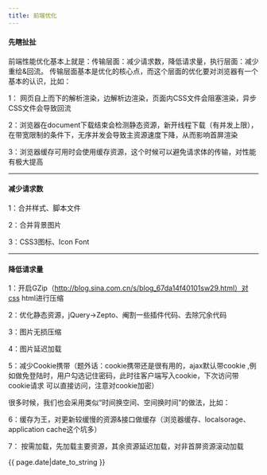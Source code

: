 ```yaml
---
title: 前端优化
---
```


#### 先瞎扯扯
前端性能优化基本上就是：传输层面：减少请求数，降低请求量，执行层面：减少重绘&回流。
传输层面基本是优化的核心点，而这个层面的优化要对浏览器有一个基本的认识，比如：

1： 网页自上而下的解析渲染，边解析边渲染，页面内CSS文件会阻塞渲染，异步CSS文件会导致回流

2：浏览器在document下载结束会检测静态资源，新开线程下载（有并发上限），在带宽限制的条件下，无序并发会导致主资源速度下降，从而影响首屏渲染

3：浏览器缓存可用时会使用缓存资源，这个时候可以避免请求体的传输，对性能有极大提高

----------------------------------

#### 减少请求数
1：合并样式、脚本文件

2：合并背景图片

3：CSS3图标、Icon Font

----------------------------------

#### 降低请求量
1：开启GZip（http://blog.sina.com.cn/s/blog_67da14f40101sw29.html）对css html进行压缩

2：优化静态资源，jQuery->Zepto、阉割一些插件代码、去除冗余代码

3：图片无损压缩

4：图片延迟加载

5：减少Cookie携带（题外话：cookie携带还是很有用的，ajax默认带cookie ,例如做免登陆时，用户勾选记住密码，此时往客户端写入cookie，下次访问带cookie请求
可以直接访问，注意对cookie加密）

很多时候，我们也会采用类似“时间换空间、空间换时间”的做法，比如：

6：缓存为王，对更新较缓慢的资源&接口做缓存（浏览器缓存、localsorage、application cache这个坑多）

7： 按需加载，先加载主要资源，其余资源延迟加载，对非首屏资源滚动加载




{{ page.date|date_to_string }}
